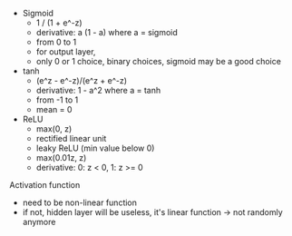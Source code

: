 - Sigmoid
  - 1 / (1 + e^-z)
  - derivative: a (1 - a) where a = sigmoid 
  - from 0 to 1 
  - for output layer, 
  - only 0 or 1 choice, binary choices, sigmoid may be a good choice  
- tanh
  - (e^z - e^-z)/(e^z + e^-z)
  - derivative: 1 - a^2 where a = tanh  
  -  from -1 to 1 
  -  mean = 0
- ReLU
  - max(0, z)
  - rectified linear unit
  - leaky ReLU (min value below 0)
  - max(0.01z, z)
  - derivative: 0: z < 0, 1: z >= 0  

Activation function
- need to be non-linear function
- if not, hidden layer will be useless, it's linear function -> not randomly anymore